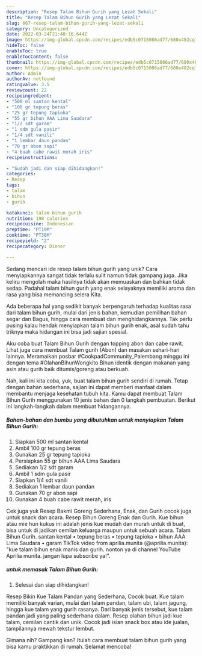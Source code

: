 ```yaml
---
description: "Resep Talam Bihun Gurih yang Lezat Sekali"
title: "Resep Talam Bihun Gurih yang Lezat Sekali"
slug: 667-resep-talam-bihun-gurih-yang-lezat-sekali
category: Uncategorized
date: 2022-03-24T21:48:16.644Z
image: https://img-global.cpcdn.com/recipes/edb5c0715086ad77/680x482cq70/talam-bihun-gurih-foto-resep-utama.jpg
hideToc: false
enableToc: true
enableTocContent: false
thumbnail: https://img-global.cpcdn.com/recipes/edb5c0715086ad77/680x482cq70/talam-bihun-gurih-foto-resep-utama.jpg
cover: https://img-global.cpcdn.com/recipes/edb5c0715086ad77/680x482cq70/talam-bihun-gurih-foto-resep-utama.jpg
author: Admin
authorAv: notfound
ratingvalue: 3.5
reviewcount: 22
recipeingredient:
- "500 ml santan kental"
- "100 gr tepung beras"
- "25 gr tepung tapioka"
- "55 gr bihun AAA Lima Saudara"
- "1/2 sdt garam"
- "1 sdm gula pasir"
- "1/4 sdt vanili"
- "1 lembar daun pandan"
- "70 gr abon sapi"
- "4 buah cabe rawit merah iris"
recipeinstructions:

- "Sudah jadi dan siap dihidangkan!"
categories:
- Resep
tags:
- talam
- bihun
- gurih

katakunci: talam bihun gurih 
nutrition: 198 calories
recipecuisine: Indonesian
preptime: "PT19M"
cooktime: "PT38M"
recipeyield: "2"
recipecategory: Dinner

---
```





Sedang mencari ide resep talam bihun gurih yang unik? Cara menyiapkannya sangat tidak terlalu sulit namun tidak gampang juga. Jika keliru mengolah maka hasilnya tidak akan memuaskan dan bahkan tidak sedap. Padahal talam bihun gurih yang enak selayaknya memiliki aroma dan rasa yang bisa memancing selera Kita.





Ada beberapa hal yang sedikit banyak berpengaruh terhadap kualitas rasa dari talam bihun gurih, mulai dari jenis bahan, kemudian pemilihan bahan segar dan Bagus, hingga cara membuat dan menghidangkannya. Tak perlu pusing kalau hendak menyiapkan talam bihun gurih enak,      asal sudah tahu triknya maka hidangan ini bisa jadi sajian spesial.














Aku coba buat Talam Bihun Gurih dengan topping abon dan cabe rawit. Lihat juga cara membuat Talam gurih (Abon) dan masakan sehari-hari lainnya. Meramaikan posbar #CookpadCommunity_Palembang minggu ini dengan tema #OlahanBihunWongkito Bihun identik dengan makanan yang asin atau gurih baik ditumis/goreng atau berkuah.






Nah, kali ini kita coba, yuk, buat talam bihun gurih sendiri di rumah. Tetap dengan bahan sederhana, sajian ini dapat memberi manfaat dalam membantu menjaga kesehatan tubuh kita. Kamu dapat membuat Talam Bihun Gurih menggunakan 10 jenis bahan dan 0 langkah pembuatan. Berikut ini langkah-langkah dalam membuat hidangannya.

<!--inarticleads1-->

##### Bahan-bahan dan bumbu yang dibutuhkan untuk menyiapkan Talam Bihun Gurih:

1. Siapkan 500 ml santan kental
1. Ambil 100 gr tepung beras
1. Gunakan 25 gr tepung tapioka
1. Persiapkan 55 gr bihun AAA Lima Saudara
1. Sediakan 1/2 sdt garam
1. Ambil 1 sdm gula pasir
1. Siapkan 1/4 sdt vanili
1. Sediakan 1 lembar daun pandan
1. Gunakan 70 gr abon sapi
1. Gunakan 4 buah cabe rawit merah, iris


Cek juga yuk Resep Bakmi Goreng Sederhana, Enak, dan Gurih cocok juga untuk snack dan acara. Resep Bihun Goreng Enak dan Gurih. Kue bihun atau mie hun kukus ini adalah jenis kue mudah dan murah untuk di buat, bisa untuk di jadikan cemilan keluarga maupun untuk sebuah acara. Talam Bihun Gurih. santan kental • tepung beras • tepung tapioka • bihun AAA Lima Saudara • garam TikTok video from aprilia.munita (@aprilia.munita): &#34;kue talam bihun enak manis dan gurih. nonton ya di channel YouTube Aprilia munita. jangan lupa subscribe ya!&#34;. 

<!--inarticleads2-->

#####  untuk memasak Talam Bihun Gurih:


1. Selesai dan siap dihidangkan!

Resep Bikin Kue Talam Pandan yang Sederhana, Cocok buat. Kue talam memiliki banyak varian, mulai dari talam pandan, talam ubi, talam jagung, hingga kue talam yang gurih rasanya. Dari banyak jenis tersebut, kue talam pandan jadi yang paling sederhana dalam. Resep olahan bihun jadi kue talam, cemilan cantik dan unik. Cocok jadi isian snack box atau ide jualan, tampilannya mewah tekstur lembut. 

Gimana nih? Gampang kan? Itulah cara membuat talam bihun gurih yang bisa kamu praktikkan di rumah. Selamat mencoba!
